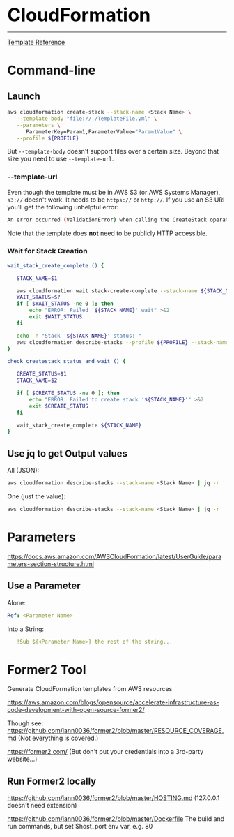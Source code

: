 **<span style="font-size:3em;color:black">CloudFormation</span>**
***

[Template Reference](https://docs.aws.amazon.com/AWSCloudFormation/latest/UserGuide/template-reference.html)

# Command-line

## Launch
```bash
aws cloudformation create-stack --stack-name <Stack Name> \
   --template-body "file://./TemplateFile.yml" \
   --parameters \
      ParameterKey=Param1,ParameterValue="Param1Value" \
   --profile ${PROFILE}
```

But ```--template-body``` doesn't support files over a certain size.  Beyond that size you need to use ```--template-url```.

### --template-url <HTTP URL>
Even though the template must be in AWS S3 (or AWS Systems Manager), ```s3://``` doesn't work.  It needs to be ```https://``` or ```http://```.  If you use an S3 URI you'll get the following unhelpful error:
```bash
An error occurred (ValidationError) when calling the CreateStack operation: S3 error: Domain name specified in <S3 bucket name> is not a valid S3 domain
```
Note that the template does **not** need to be publicly HTTP accessible.

### Wait for Stack Creation
```bash
wait_stack_create_complete () {

   STACK_NAME=$1

   aws cloudformation wait stack-create-complete --stack-name ${STACK_NAME} --profile ${PROFILE}
   WAIT_STATUS=$?
   if [ $WAIT_STATUS -ne 0 ]; then
       echo "ERROR: Failed '${STACK_NAME}' wait" >&2
       exit $WAIT_STATUS
   fi

   echo -n "Stack '${STACK_NAME}' status: "
   aws cloudformation describe-stacks --profile ${PROFILE} --stack-name ${STACK_NAME} | jq -r ".Stacks[0].StackStatus"
}

check_createstack_status_and_wait () {

   CREATE_STATUS=$1
   STACK_NAME=$2

   if [ $CREATE_STATUS -ne 0 ]; then
       echo "ERROR: Failed to create stack '${STACK_NAME}'" >&2
       exit $CREATE_STATUS
   fi

   wait_stack_create_complete ${STACK_NAME}
}
```

## Use jq to get Output values
All (JSON):
```bash
aws cloudformation describe-stacks --stack-name <Stack Name> | jq -r '.Stacks[0].Outputs[]'
```
One (just the value):
```bash
aws cloudformation describe-stacks --stack-name <Stack Name> | jq -r '.Stacks[0].Outputs[] | select(.OutputKey == "<Output Key>") | .OutputValue'
```


# Parameters
https://docs.aws.amazon.com/AWSCloudFormation/latest/UserGuide/parameters-section-structure.html


## Use a Parameter
Alone:
```yaml
Ref: <Parameter Name>
```

Into a String:
```yaml
   !Sub ${<Parameter Name>} the rest of the string...
```



# Former2 Tool
Generate CloudFormation templates from AWS resources

https://aws.amazon.com/blogs/opensource/accelerate-infrastructure-as-code-development-with-open-source-former2/

Though see: https://github.com/iann0036/former2/blob/master/RESOURCE_COVERAGE.md   (Not everything is covered.)

https://former2.com/ (But don't put your credentials into a 3rd-party website...)

## Run Former2 locally

https://github.com/iann0036/former2/blob/master/HOSTING.md  (127.0.0.1 doesn't need extension)

https://github.com/iann0036/former2/blob/master/Dockerfile The build and run commands, but set $host_port env var, e.g. 80

